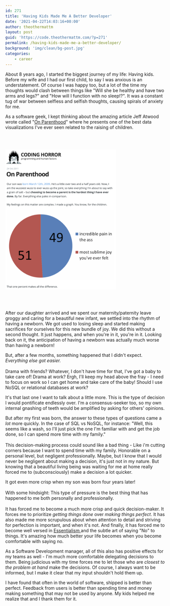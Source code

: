 ```yaml
---
id: 271
title: 'Having Kids Made Me A Better Developer'
date: '2021-04-22T14:03:16+00:00'
author: theothermattm
layout: post
guid: 'https://code.theothermattm.com/?p=271'
permalink: /having-kids-made-me-a-better-developer/
background: 'img/clean/bg-post.jpg'
categories:
    - career
---
```


<!-- wp:paragraph -->
<p>About 8 years ago, I started the biggest journey of my life: Having kids. Before my wife and I had our first child, to say I was anxious is an understatement.  Of course I was happy too, but a lot of the time my thoughts would clash between things like "Will she be healthy and have two arms and legs?" and "How will I function with no sleep!?". It was a constant tug of war between selfless and selfish thoughts, causing spirals of anxiety for me.</p>
<!-- /wp:paragraph -->

<!-- wp:paragraph -->
<p>As a software geek, I kept thinking about the amazing article Jeff Atwood wrote called "<a href="https://blog.codinghorror.com/on-parenthood/" target="_blank" rel="noreferrer noopener" title="https://blog.codinghorror.com/on-parenthood/">On Parenthood</a>" where he presents one of the best data visualizations I've ever seen related to the raising of children.


<br><br>

<img src="../img/coding-horror-kids.png" width="350"/>


<br><br>

After our daughter arrived and we spent our maternity/paternity leave groggy and caring for a beautiful new infant,  we settled into the rhythm of having a newborn.  We got used to losing sleep and started making sacrifices for ourselves for this new bundle of joy.  We did this without a second thought.  It just happens, and when you're in it, you're in it.  Looking back on it, the anticipation of having a newborn was actually much worse than having a newborn!  </p>
<!-- /wp:paragraph -->

<!-- wp:paragraph -->
<p>But, after a few months, something happened that I didn't expect.  <em>Everything else got easier.</em><br><br>Drama with friends?  Whatever, I don't have time for that, I've got a baby to take care of! Drama at work? Ergh, I'll keep my head above the fray - I need to focus on work so I can get home and take care of the baby!  Should I use NoSQL or relational databases at work? </p>
<!-- /wp:paragraph -->

<!-- wp:paragraph -->
<p>It's that last one I want to talk about a little more.  This is the type of decision I would pontificate endlessly over.  I'm a consensus-seeker too, so my own internal gnashing of teeth would be amplified by asking for others' opinions. </p>
<!-- /wp:paragraph -->

<!-- wp:paragraph -->
<p>But after my first was born, the answer to these types of questions came a <em>lot</em> more quickly.  In the case of SQL vs NoSQL, for instance: "Well, this seems like a wash, so I'll just pick the one I'm familiar with and get the job done, so I can spend more time with my family."<br><br>This decision-making process could sound like a bad thing - Like i'm cutting corners because I want to spend time with my family.  Honorable on a personal level, but negligent professionally.  Maybe, but I know that I would never be negligent about making a decision, it's just not in my nature.  But knowing that a beautiful living being was waiting for me at home really forced me to (subconsciously) make a decision a lot quicker.  </p>
<!-- /wp:paragraph -->

<!-- wp:paragraph -->
<p>It got even more crisp when my son was born four years later!<br><br>With some hindsight:  This type of pressure is the best thing that has happened to me both personally and professionally.<br><br>It has forced me to become a much more crisp and quick decision-maker.  It forces me to prioritize <em>getting things done</em> over <em>making things perfect</em>.  It has also made me more scrupulous about when attention to detail and striving for perfection is important, and when it's not.  And finally, it has forced me to become well versed in <a href="https://www.amazon.com/Essentialism-Disciplined-Pursuit-Greg-McKeown/dp/0804137404" target="_blank" rel="noreferrer noopener" title="https://www.amazon.com/Essentialism-Disciplined-Pursuit-Greg-McKeown/dp/0804137404">Essentialism </a>and the subtle art of saying "No" to things.  It's amazing how much better your life becomes when you become comfortable with saying no.</p>
<!-- /wp:paragraph -->

<!-- wp:paragraph -->
<p>As a Software Development manager, all of this also has positive effects for my teams as well - I'm much more comfortable delegating decisions to them. Being judicious with my time forces me to let those who are <em>closest to the problem at hand</em> make the decisions. Of course, I always want to be informed, but I make it clear that my input shouldn't hold them up. </p>
<!-- /wp:paragraph -->

<!-- wp:paragraph -->
<p>I have found that often in the world of software, shipped is better than perfect.  Feedback from users is better than spending time and money making something that may not be used by anyone.  My kids helped me realize that and I thank them for it.</p>
<!-- /wp:paragraph -->

<!-- wp:paragraph -->
<p><br><br></p>
<!-- /wp:paragraph -->